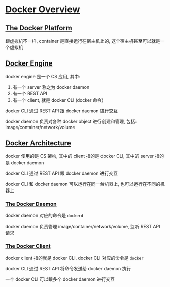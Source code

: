 # [Docker Overview](https://docs.docker.com/engine/docker-overview/)

## [The Docker Platform](https://docs.docker.com/engine/docker-overview/#the-docker-platform)

跟虚拟机不一样, container 是直接运行在宿主机上的, 这个宿主机甚至可以就是一个虚拟机

## [Docker Engine](https://docs.docker.com/engine/docker-overview/#docker-engine)

docker engine 是一个 CS 应用, 其中:

1. 有一个 server 称之为 docker daemon
2. 有一个 REST API
3. 有一个 client, 就是 docker CLI (docker 命令)

docker CLI 通过 REST API 跟 docker daemon 进行交互

docker daemon 负责对各种 docker object 进行创建和管理, 包括: image/container/network/volume

## [Docker Architecture](https://docs.docker.com/engine/docker-overview/#docker-architecture)

docker 使用的是 CS 架构, 其中的 client 指的是 docker CLI, 其中的 server 指的是 docker daemon

docker CLI 通过 REST API 跟 docker daemon 进行交互

docker CLI 和 docker daemon 可以运行在同一台机器上, 也可以运行在不同的机器上

### [The Docker Daemon](https://docs.docker.com/engine/docker-overview/#the-docker-daemon)

docker daemon 对应的命令是 `dockerd`

docker daemon 负责管理 image/container/network/volume, 监听 REST API 请求

### [The Docker Client](https://docs.docker.com/engine/docker-overview/#the-docker-client)

docker client 指的就是 docker CLI, docker CLI 对应的命令是 `docker`

docker CLI 通过 REST API 将命令发送给 docker daemon 执行

一个 docker CLI 可以跟多个 docker daemon 进行交互
